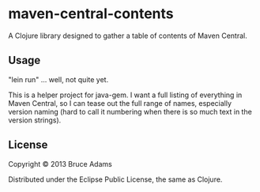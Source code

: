 # maven-central-contents

A Clojure library designed to gather a table of contents of Maven Central.

## Usage

"lein run" ... well, not quite yet.

This is a helper project for java-gem. I want a full listing of
everything in Maven Central, so I can tease out the full range of
names, especially version naming (hard to call it numbering when there
is so much text in the version strings).

## License

Copyright © 2013 Bruce Adams

Distributed under the Eclipse Public License, the same as Clojure.
